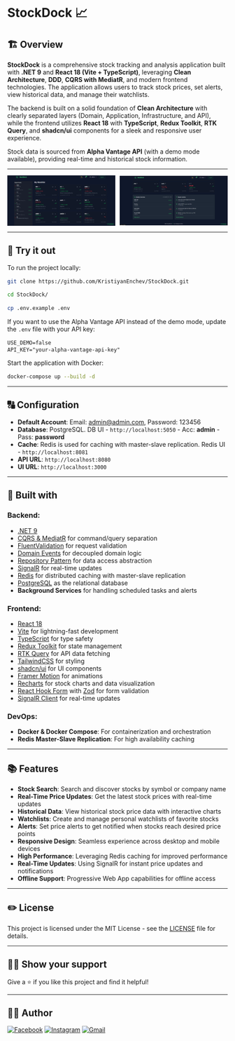 # StockDock 📈

## 🏗️ Overview

**StockDock** is a comprehensive stock tracking and analysis application built with **.NET 9** and **React 18 (Vite + TypeScript)**, leveraging **Clean Architecture**, **DDD**, **CQRS with MediatR**, and modern frontend technologies. The application allows users to track stock prices, set alerts, view historical data, and manage their watchlists.

The backend is built on a solid foundation of **Clean Architecture** with clearly separated layers (Domain, Application, Infrastructure, and API), while the frontend utilizes **React 18** with **TypeScript**, **Redux Toolkit**, **RTK Query**, and **shadcn/ui** components for a sleek and responsive user experience.

Stock data is sourced from **Alpha Vantage API** (with a demo mode available), providing real-time and historical stock information.

---

<p align="center" style="display: flex; justify-content: space-between; align-items: center;">
    <img src="Client/public/stockDock1.png" alt="stockDock 1" style="width: 49%; margin: 0;">
    <img src="Client/public/stockDock3.png" alt="stockDock 3" style="width: 49%; margin: 0;">
</p>

---

## 👀 Try it out

To run the project locally:

```bash
git clone https://github.com/KristiyanEnchev/StockDock.git
```

```bash
cd StockDock/
```

```bash
cp .env.example .env
```

If you want to use the Alpha Vantage API instead of the demo mode, update the `.env` file with your API key:
```
USE_DEMO=false
API_KEY="your-alpha-vantage-api-key"
```

Start the application with Docker:
```bash
docker-compose up --build -d
```

---

## 🔠 Configuration

- **Default Account**: Email: admin@admin.com, Password: 123456
- **Database**: PostgreSQL. DB UI - `http://localhost:5050` - Acc: **admin** - Pass: **password**
- **Cache**: Redis is used for caching with master-slave replication. Redis UI - `http://localhost:8081`
- **API URL**: `http://localhost:8080`
- **UI URL**: `http://localhost:3000`

---

## 🔧 Built with

### Backend:

- [.NET 9](https://dotnet.microsoft.com/)
- [CQRS & MediatR](https://github.com/jbogard/MediatR) for command/query separation
- [FluentValidation](https://github.com/FluentValidation/FluentValidation) for request validation
- [Domain Events](https://www.martinfowler.com/eaaDev/DomainEvent.html) for decoupled domain logic
- [Repository Pattern](https://martinfowler.com/eaaCatalog/repository.html) for data access abstraction
- [SignalR](https://dotnet.microsoft.com/en-us/apps/aspnet/signalr) for real-time updates
- [Redis](https://redis.io/) for distributed caching with master-slave replication
- [PostgreSQL](https://www.postgresql.org/) as the relational database
- **Background Services** for handling scheduled tasks and alerts

### Frontend:

- [React 18](https://reactjs.org/)
- [Vite](https://vitejs.dev/) for lightning-fast development
- [TypeScript](https://www.typescriptlang.org/) for type safety
- [Redux Toolkit](https://redux-toolkit.js.org/) for state management
- [RTK Query](https://redux-toolkit.js.org/rtk-query/overview) for API data fetching
- [TailwindCSS](https://tailwindcss.com/) for styling
- [shadcn/ui](https://ui.shadcn.com/) for UI components
- [Framer Motion](https://www.framer.com/motion/) for animations
- [Recharts](https://recharts.org/) for stock charts and data visualization
- [React Hook Form](https://react-hook-form.com/) with [Zod](https://github.com/colinhacks/zod) for form validation
- [SignalR Client](https://docs.microsoft.com/en-us/aspnet/core/signalr/javascript-client) for real-time updates

### DevOps:

- **Docker & Docker Compose**: For containerization and orchestration
- **Redis Master-Slave Replication**: For high availability caching

---

## 📚 Features

- **Stock Search**: Search and discover stocks by symbol or company name
- **Real-Time Price Updates**: Get the latest stock prices with real-time updates
- **Historical Data**: View historical stock price data with interactive charts
- **Watchlists**: Create and manage personal watchlists of favorite stocks
- **Alerts**: Set price alerts to get notified when stocks reach desired price points
- **Responsive Design**: Seamless experience across desktop and mobile devices
- **High Performance**: Leveraging Redis caching for improved performance
- **Real-Time Updates**: Using SignalR for instant price updates and notifications
- **Offline Support**: Progressive Web App capabilities for offline access

---

## ✏️ License

This project is licensed under the MIT License - see the [LICENSE](LICENSE) file for details.

---

## 👨‍💻 Show your support

Give a ⭐ if you like this project and find it helpful!

---

## 🧏‍♂️️ Author

[![Facebook](https://img.shields.io/badge/kristiyan.enchev-%231877F2.svg?style=for-the-badge&logo=Facebook&logoColor=white)](https://www.facebook.com/kristiqn.enchev.5/) [![Instagram](https://img.shields.io/badge/kristiyan-%23E4405F.svg?style=for-the-badge&logo=Instagram&logoColor=white)](https://www.instagram.com/kristiyan_e/) [![Gmail](https://img.shields.io/badge/Gmail-D14836?style=for-the-badge&logo=gmail&logoColor=white)](mailto:kristiqnenchevv@gmail.com)
